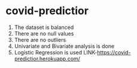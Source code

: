 # covid-predictior
1. The dataset is balanced
2. There are no null values
3. There are no outliers
4. Univariate and Bivariate analysis is done
5. Logistic Regression is used
LINK-https://covid-predictior.herokuapp.com/
